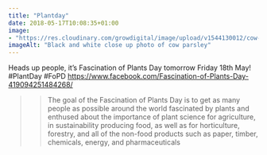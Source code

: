 ```yaml
---
title: "Plantday"
date: 2018-05-17T10:08:35+01:00
image: 
- "https://res.cloudinary.com/growdigital/image/upload/v1544130012/cow-parsley-27263566647.jpg"
imageAlt: "Black and white close up photo of cow parsley"
---
```


Heads up people, it’s Fascination of Plants Day tomorrow Friday 18th May! #PlantDay #FoPD
https://www.facebook.com/Fascination-of-Plants-Day-419094251484268/

> >The goal of the Fascination of Plants Day is to get as many people as possible around the world fascinated by plants and enthused about the importance of plant science for agriculture, in sustainability producing food, as well as for horticulture, forestry, and all of the non-food products such as paper, timber, chemicals, energy, and pharmaceuticals
